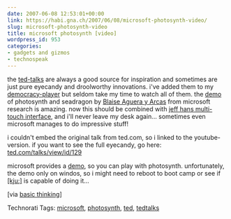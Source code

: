 ```yaml
---
date: 2007-06-08 12:53:01+00:00
link: https://habi.gna.ch/2007/06/08/microsoft-photosynth-video/
slug: microsoft-photosynth-video
title: microsoft photosynth [video]
wordpress_id: 953
categories:
- gadgets and gizmos
- technospeak
---
```


the [ted-talks](http://www.ted.com/talks) are always a good source for inspiration and sometimes are just pure eyecandy and droolworthy innovations.
i've added them to my [democracy-player](http://www.getdemocracy.com/) but seldom take my time to watch all of them. the [demo](http://www.ted.com/talks/view/id/129) of photosynth and seadragon by [Blaise Aguera y Arcas](http://www.ted.com/index.php/speakers/view/id/117) from microsoft research is amazing. now this should be combined with [jeff hans multi-touch interface](https://habi.gna.ch/2007/01/23/multi-touch-demo/), and i'll never leave my desk again...
sometimes even microsoft manages to do impressive stuff!

i couldn't embed the original talk from ted.com, so i linked to the youtube-version. if you want to see the full eyecandy, go here: [ted.com/talks/view/id/129](http://www.ted.com/talks/view/id/129)

microsoft provides a [demo](http://labs.live.com/photosynth/), so you can play with photosynth. unfortunately, the demo only on windos, so i might need to reboot to boot camp or see if [[kju:]](http://www.kju-app.org/kju/) is capable of doing it...

[via [basic thinking](http://www.basicthinking.de/blog/2007/06/05/microsoft-photosynth-seadragon-demo/)]



Technorati Tags: [microsoft](http://www.technorati.com/tag/microsoft), [photosynth](http://www.technorati.com/tag/photosynth), [ted](http://www.technorati.com/tag/ted), [tedtalks](http://www.technorati.com/tag/tedtalks)
